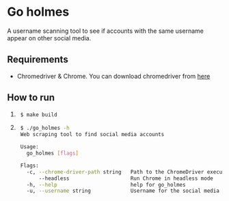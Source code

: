 # Go holmes
A username scanning tool to see if accounts with the same username appear on other social media.

## Requirements
- Chromedriver & Chrome. You can download chromedriver from [here](https://developer.chrome.com/docs/chromedriver/downloads)

## How to run
1. ```sh
    $ make build
    ```

2. ```sh
    $ ./go_holmes -h
    Web scraping tool to find social media accounts

    Usage:
      go_holmes [flags]

    Flags:
      -c, --chrome-driver-path string   Path to the ChromeDriver executable (default "binaries/chromedriver")
          --headless                    Run Chrome in headless mode
      -h, --help                        help for go_holmes
      -u, --username string             Username for the social media account to search for 
```


